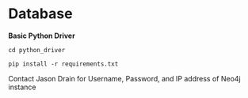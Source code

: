 # Database

**Basic Python Driver**

```cd python_driver```

```pip install -r requirements.txt```

Contact Jason Drain for Username, Password, and IP address of Neo4j instance
